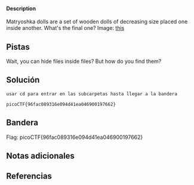 
#### Description

Matryoshka dolls are a set of wooden dolls of decreasing size placed one inside another. What's the final one? Image: [this](https://mercury.picoctf.net/static/205adad23bf9d8303081a0e71c9beab8/dolls.jpg)


## Pistas

Wait, you can hide files inside files? But how do you find them?


## Solución

``` 
usar cd para entrar en las subcarpetas hasta llegar a la bandera

picoCTF{96fac089316e094d41ea046900197662}

```

## Bandera
Flag: picoCTF{96fac089316e094d41ea046900197662}


## Notas adicionales


## Referencias
